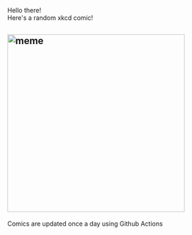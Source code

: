 Hello there! <br>Here's a random xkcd comic!<br>
## <img src="https://imgs.xkcd.com/comics/foucault_pendulum.png" alt="meme" width="400"/><br>
Comics are updated once a day using Github Actions